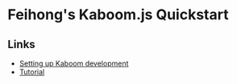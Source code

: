 # Feihong's Kaboom.js Quickstart

## Links

- [Setting up Kaboom development](https://kaboomjs.com/doc/setup)
- [Tutorial](https://kaboomjs.com/doc/intro)
